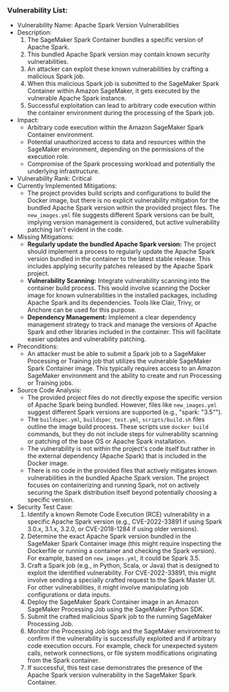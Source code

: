 ### Vulnerability List:

* Vulnerability Name: Apache Spark Version Vulnerabilities
* Description:
    1. The SageMaker Spark Container bundles a specific version of Apache Spark.
    2. This bundled Apache Spark version may contain known security vulnerabilities.
    3. An attacker can exploit these known vulnerabilities by crafting a malicious Spark job.
    4. When this malicious Spark job is submitted to the SageMaker Spark Container within Amazon SageMaker, it gets executed by the vulnerable Apache Spark instance.
    5. Successful exploitation can lead to arbitrary code execution within the container environment during the processing of the Spark job.
* Impact:
    - Arbitrary code execution within the Amazon SageMaker Spark Container environment.
    - Potential unauthorized access to data and resources within the SageMaker environment, depending on the permissions of the execution role.
    - Compromise of the Spark processing workload and potentially the underlying infrastructure.
* Vulnerability Rank: Critical
* Currently Implemented Mitigations:
    - The project provides build scripts and configurations to build the Docker image, but there is no explicit vulnerability mitigation for the bundled Apache Spark version within the provided project files. The `new_images.yml` file suggests different Spark versions can be built, implying version management is considered, but active vulnerability patching isn't evident in the code.
* Missing Mitigations:
    - **Regularly update the bundled Apache Spark version:** The project should implement a process to regularly update the Apache Spark version bundled in the container to the latest stable release. This includes applying security patches released by the Apache Spark project.
    - **Vulnerability Scanning:** Integrate vulnerability scanning into the container build process. This would involve scanning the Docker image for known vulnerabilities in the installed packages, including Apache Spark and its dependencies. Tools like Clair, Trivy, or Anchore can be used for this purpose.
    - **Dependency Management:** Implement a clear dependency management strategy to track and manage the versions of Apache Spark and other libraries included in the container. This will facilitate easier updates and vulnerability patching.
* Preconditions:
    - An attacker must be able to submit a Spark job to a SageMaker Processing or Training job that utilizes the vulnerable SageMaker Spark Container image. This typically requires access to an Amazon SageMaker environment and the ability to create and run Processing or Training jobs.
* Source Code Analysis:
    - The provided project files do not directly expose the specific version of Apache Spark being bundled. However, files like `new_images.yml` suggest different Spark versions are supported (e.g., "spark: "3.5"").
    - The `buildspec.yml`, `buildspec_test.yml`, `scripts/build.sh` files outline the image build process. These scripts use `docker build` commands, but they do not include steps for vulnerability scanning or patching of the base OS or Apache Spark installation.
    - The vulnerability is not within the project's code itself but rather in the external dependency (Apache Spark) that is included in the Docker image.
    - There is no code in the provided files that actively mitigates known vulnerabilities in the bundled Apache Spark version. The project focuses on containerizing and running Spark, not on actively securing the Spark distribution itself beyond potentially choosing a specific version.
* Security Test Case:
    1. Identify a known Remote Code Execution (RCE) vulnerability in a specific Apache Spark version (e.g., CVE-2022-33891 if using Spark 3.0.x, 3.1.x, 3.2.0, or CVE-2018-1284 if using older versions).
    2. Determine the exact Apache Spark version bundled in the SageMaker Spark Container image (this might require inspecting the Dockerfile or running a container and checking the Spark version). For example, based on `new_images.yml`, it could be Spark 3.5.
    3. Craft a Spark job (e.g., in Python, Scala, or Java) that is designed to exploit the identified vulnerability. For CVE-2022-33891, this might involve sending a specially crafted request to the Spark Master UI. For other vulnerabilities, it might involve manipulating job configurations or data inputs.
    4. Deploy the SageMaker Spark Container image in an Amazon SageMaker Processing Job using the SageMaker Python SDK.
    5. Submit the crafted malicious Spark job to the running SageMaker Processing Job.
    6. Monitor the Processing Job logs and the SageMaker environment to confirm if the vulnerability is successfully exploited and if arbitrary code execution occurs. For example, check for unexpected system calls, network connections, or file system modifications originating from the Spark container.
    7. If successful, this test case demonstrates the presence of the Apache Spark version vulnerability in the SageMaker Spark Container.